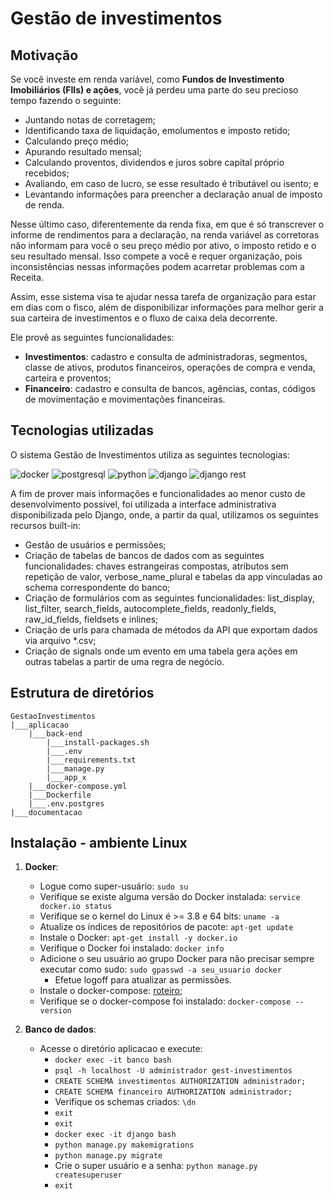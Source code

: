 # Gestão de investimentos
## Motivação
Se você investe em renda variável, como **Fundos de Investimento Imobiliários (FIIs) e ações**, você já perdeu uma parte do seu precioso tempo fazendo o seguinte:
- Juntando notas de corretagem; 
- Identificando taxa de liquidação, emolumentos e imposto retido;
- Calculando preço médio;
- Apurando resultado mensal;
- Calculando proventos, dividendos e juros sobre capital próprio recebidos;
- Avaliando, em caso de lucro, se esse resultado é tributável ou isento; e
- Levantando informações para preencher a declaração anual de imposto de renda.

Nesse último caso, diferentemente da renda fixa, em que é só transcrever o informe de rendimentos para a declaração, na renda variável as corretoras não informam para você o seu preço médio por ativo, o imposto retido e o seu resultado mensal. Isso compete a você e requer organização, pois inconsistências nessas informações podem acarretar problemas com a Receita.

Assim, esse sistema visa te ajudar nessa tarefa de organização para estar em dias com o fisco, além de disponibilizar informações para melhor gerir a sua carteira de investimentos e o fluxo de caixa dela decorrente.

Ele provê as seguintes funcionalidades:
- **Investimentos**: cadastro e consulta de administradoras, segmentos, classe de ativos, produtos financeiros, operações de compra e venda, carteira e proventos;
- **Financeiro**: cadastro e consulta de bancos, agências, contas, códigos de movimentação e movimentações financeiras.

## Tecnologias utilizadas
O sistema Gestão de Investimentos utiliza as seguintes tecnologias:


![docker](https://user-images.githubusercontent.com/56877733/120907322-ca547b80-c636-11eb-9c9a-20c33bad3521.png)
![postgresql](https://user-images.githubusercontent.com/56877733/120907332-dd674b80-c636-11eb-8391-b84e8d25f87c.png)
![python](https://user-images.githubusercontent.com/56877733/120907339-eb1cd100-c636-11eb-8ff8-4a976b1ab2d1.jpeg)
![django](https://user-images.githubusercontent.com/56877733/120907343-f53ecf80-c636-11eb-8336-6bee57ac85c2.png)
![django rest](https://user-images.githubusercontent.com/56877733/120907350-fec83780-c636-11eb-90ef-7ac1d8458339.png)

A fim de prover mais informações e funcionalidades ao menor custo de desenvolvimento possível, foi utilizada a interface administrativa disponibilizada pelo Django, onde, a partir da qual, utilizamos os seguintes recursos built-in:
- Gestão de usuários e permissões;
- Criação de tabelas de bancos de dados com as seguintes funcionalidades: chaves estrangeiras compostas, atributos sem repetição de valor, verbose_name_plural e tabelas da app vinculadas ao schema correspondente do banco;
- Criação de formulários com as seguintes funcionalidades: list_display, list_filter, search_fields, autocomplete_fields, readonly_fields, raw_id_fields, fieldsets e inlines;
- Criação de urls para chamada de métodos da API que exportam dados via arquivo *.csv;
- Criação de signals onde um evento em uma tabela gera ações em outras tabelas a partir de uma regra de negócio.

## Estrutura de diretórios
``` 
GestaoInvestimentos
|___aplicacao
    |___back-end
        |___install-packages.sh
        |___.env
        |___requirements.txt
        |___manage.py
        |___app_x
    |___docker-compose.yml
    |___Dockerfile
    |___.env.postgres
|___documentacao

``` 
## Instalação - ambiente Linux
1. **Docker**: 
   - Logue como super-usuário: `sudo su`
   - Verifique se existe alguma versão do Docker instalada: `service docker.io status`
   - Verifique se o kernel do Linux é >= 3.8 e 64 bits: `uname -a`
   - Atualize os índices de repositórios de pacote: `apt-get update`
   - Instale o Docker: `apt-get install -y docker.io`
   - Verifique o Docker foi instalado: `docker info`
   - Adicione o seu usuário ao grupo Docker para não precisar sempre executar como sudo: `sudo gpasswd -a seu_usuario docker`
      - Efetue logoff para atualizar as permissões.
   - Instale o docker-compose: [roteiro](https://docs.docker.com/compose/install/);
   - Verifique se o docker-compose foi instalado: `docker-compose --version`

2. **Banco de dados**:
   - Acesse o diretório aplicacao e execute:
      - `docker exec -it banco bash`
      - `psql -h localhost -U administrador gest-investimentos`
      - `CREATE SCHEMA investimentos AUTHORIZATION administrador;`
      - `CREATE SCHEMA financeiro AUTHORIZATION administrador;`
      - Verifique os schemas criados: `\dn`
      - `exit`
      - `exit`
      - `docker exec -it django bash`
      - `python manage.py makemigrations`
      - `python manage.py migrate`
      - Crie o super usuário e a senha: `python manage.py createsuperuser`
      - `exit`

